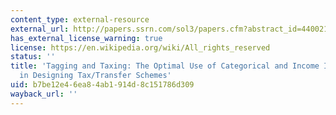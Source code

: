 ```yaml
---
content_type: external-resource
external_url: http://papers.ssrn.com/sol3/papers.cfm?abstract_id=440021
has_external_license_warning: true
license: https://en.wikipedia.org/wiki/All_rights_reserved
status: ''
title: 'Tagging and Taxing: The Optimal Use of Categorical and Income Information
  in Designing Tax/Transfer Schemes'
uid: b7be12e4-6ea8-4ab1-914d-8c151786d309
wayback_url: ''
---
```

